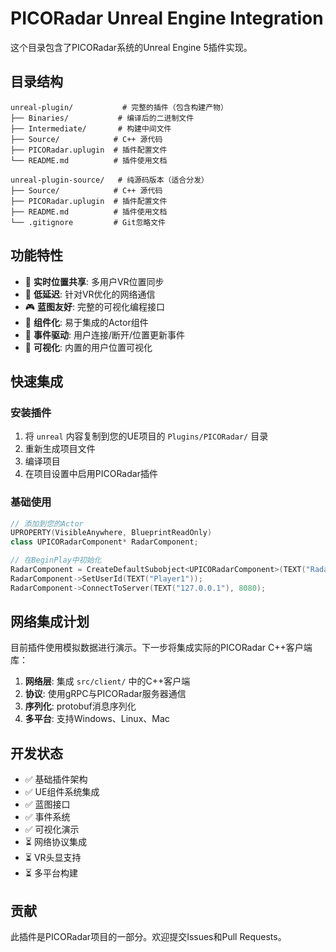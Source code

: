 # PICORadar Unreal Engine Integration

这个目录包含了PICORadar系统的Unreal Engine 5插件实现。

## 目录结构

```
unreal-plugin/           # 完整的插件（包含构建产物）
├── Binaries/           # 编译后的二进制文件
├── Intermediate/       # 构建中间文件  
├── Source/            # C++ 源代码
├── PICORadar.uplugin  # 插件配置文件
└── README.md          # 插件使用文档

unreal-plugin-source/   # 纯源码版本（适合分发）
├── Source/            # C++ 源代码
├── PICORadar.uplugin  # 插件配置文件
├── README.md          # 插件使用文档
└── .gitignore         # Git忽略文件
```

## 功能特性

- 🎯 **实时位置共享**: 多用户VR位置同步
- 🚀 **低延迟**: 针对VR优化的网络通信
- 🎮 **蓝图友好**: 完整的可视化编程接口
- 🔧 **组件化**: 易于集成的Actor组件
- 📡 **事件驱动**: 用户连接/断开/位置更新事件
- 🎨 **可视化**: 内置的用户位置可视化

## 快速集成

### 安装插件
1. 将 `unreal` 内容复制到您的UE项目的 `Plugins/PICORadar/` 目录
2. 重新生成项目文件
3. 编译项目
4. 在项目设置中启用PICORadar插件

### 基础使用
```cpp
// 添加到您的Actor
UPROPERTY(VisibleAnywhere, BlueprintReadOnly)
class UPICORadarComponent* RadarComponent;

// 在BeginPlay中初始化
RadarComponent = CreateDefaultSubobject<UPICORadarComponent>(TEXT("RadarComponent"));
RadarComponent->SetUserId(TEXT("Player1"));
RadarComponent->ConnectToServer(TEXT("127.0.0.1"), 8080);
```

## 网络集成计划

目前插件使用模拟数据进行演示。下一步将集成实际的PICORadar C++客户端库：

1. **网络层**: 集成 `src/client/` 中的C++客户端
2. **协议**: 使用gRPC与PICORadar服务器通信
3. **序列化**: protobuf消息序列化
4. **多平台**: 支持Windows、Linux、Mac

## 开发状态

- ✅ 基础插件架构
- ✅ UE组件系统集成
- ✅ 蓝图接口
- ✅ 事件系统
- ✅ 可视化演示
- ⏳ 网络协议集成
- ⏳ VR头显支持
- ⏳ 多平台构建

## 贡献

此插件是PICORadar项目的一部分。欢迎提交Issues和Pull Requests。
